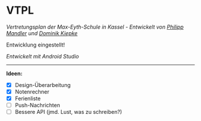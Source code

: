 # VTPL
*Vertretungsplan der Max-Eyth-Schule in Kassel - Entwickelt von [Philipp Mandler](http://philipp-mandler.com/) und [Dominik Kiepke](https://www.dominiktv.net)*

Entwicklung eingestellt!

*Entwickelt mit Android Studio*

<hr>

**Ideen:**
- [x] Design-Überarbeitung
- [x] Notenrechner
- [x] Ferienliste
- [ ] Push-Nachrichten
- [ ] Bessere API (jmd. Lust, was zu schreiben?)
